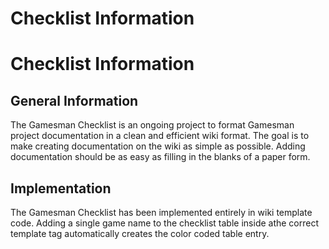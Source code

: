 Checklist Information
=====================

Checklist Information
=====================

General Information
-------------------

The Gamesman Checklist is an ongoing project to format Gamesman project documentation in a clean and efficient wiki format. The goal is to make creating documentation on the wiki as simple as possible. Adding documentation should be as easy as filling in the blanks of a paper form.

Implementation
--------------

The Gamesman Checklist has been implemented entirely in wiki template code. Adding a single game name to the checklist table inside athe correct template tag automatically creates the color coded table entry.
